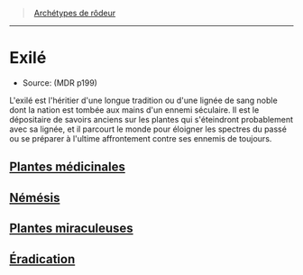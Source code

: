 ﻿---
!SubClassItem
Id: ranger_exile_hd.md#exilé
RootId: ranger_exile_hd.md
ParentLink: ranger_hd.md#archétypes-de-rôdeurs
Name: Exilé
ParentName: Archétypes de rôdeur
NameLevel: 1
Source: (MDR p199)
Attributes: {}
---
>  [Archétypes de rôdeur](ranger_hd.md#archétypes-de-rôdeurs)

---


# Exilé

- Source: (MDR p199)

L'exilé est l'héritier d'une longue tradition ou d'une lignée de sang noble dont la nation est tombée aux mains d'un ennemi séculaire. Il est le dépositaire de savoirs anciens sur les plantes qui s'éteindront probablement avec sa lignée, et il parcourt le monde pour éloigner les spectres du passé ou se préparer à l'ultime affrontement contre ses ennemis de toujours.



## [Plantes médicinales](hd_ranger_exile_plantes_medicinales.md)



## [Némésis](hd_ranger_exile_nemesis.md)



## [Plantes miraculeuses](hd_ranger_exile_plantes_miraculeuses.md)



## [Éradication](hd_ranger_exile_eradication.md)

